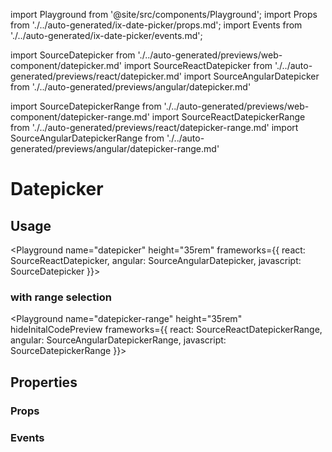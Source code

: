import Playground from '@site/src/components/Playground';
import Props from './../auto-generated/ix-date-picker/props.md';
import Events from './../auto-generated/ix-date-picker/events.md';

import SourceDatepicker from './../auto-generated/previews/web-component/datepicker.md'
import SourceReactDatepicker from './../auto-generated/previews/react/datepicker.md'
import SourceAngularDatepicker from './../auto-generated/previews/angular/datepicker.md'

import SourceDatepickerRange from './../auto-generated/previews/web-component/datepicker-range.md'
import SourceReactDatepickerRange from './../auto-generated/previews/react/datepicker-range.md'
import SourceAngularDatepickerRange from './../auto-generated/previews/angular/datepicker-range.md'

# Datepicker

## Usage

<Playground
name="datepicker" height="35rem"
frameworks={{
  react: SourceReactDatepicker,
  angular: SourceAngularDatepicker,
  javascript: SourceDatepicker
}}></Playground>

### with range selection

<Playground
name="datepicker-range" height="35rem"
hideInitalCodePreview
frameworks={{
  react: SourceReactDatepickerRange,
  angular: SourceAngularDatepickerRange,
  javascript: SourceDatepickerRange
}}></Playground>

## Properties

### Props

<Props />

### Events

<Events />
